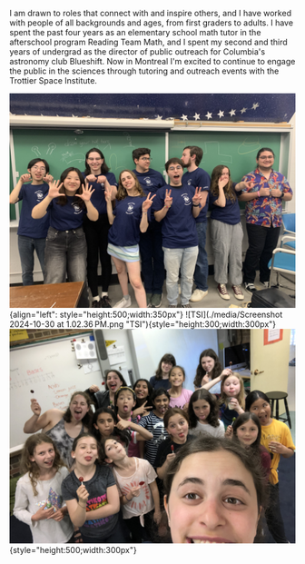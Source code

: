 I am drawn to roles that connect with and inspire others, and I have worked with people of all backgrounds and ages, from first graders to adults. I have spent the past four years as an elementary school math tutor in the afterschool program Reading Team Math, and I spent my second and third years of undergrad as the director of public outreach for Columbia's astronomy club Blueshift. Now in Montreal I'm excited to continue to engage the public in the sciences through tutoring and outreach events with the Trottier Space Institute.

![TSI](./media/IMG_7585.jpeg "TSI"){align="left": style="height:500;width:350px"}
![TSI](./media/Screenshot 2024-10-30 at 1.02.36 PM.png "TSI"){style="height:300;width:300px"}
![TSI](./media/IMG_8245.JPG "TSI"){style="height:500;width:300px"}
